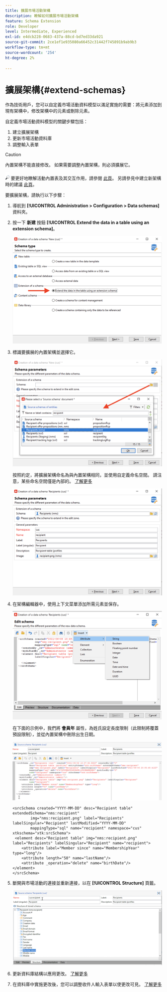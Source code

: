 ```yaml
---
title: 擴展市場活動架構
description: 瞭解如何擴展市場活動架構
feature: Schema Extension
role: Developer
level: Intermediate, Experienced
exl-id: e4dcb228-0683-437a-88cd-bd7ed33da921
source-git-commit: 2ce1ef1e935080a66452c31442f745891b9ab9b3
workflow-type: tm+mt
source-wordcount: '254'
ht-degree: 2%

---
```


# 擴展架構{#extend-schemas}

作為技術用戶，您可以自定義市場活動資料模型以滿足實施的需要：將元素添加到現有架構中，修改架構中的元素或刪除元素。

自定義市場活動資料模型的關鍵步驟包括：

1. 建立擴展架構
1. 更新市場活動資料庫
1. 調整輸入表單

>[!CAUTION]
>內置架構不能直接修改。 如果需要調整內置架構，則必須擴展它。

![](../assets/do-not-localize/glass.png) 要更好地瞭解活動內置表及其交互作用，請參閱 [此頁](datamodel.md)。 另請參見中建立新架構時的建議 [此頁](create-schema.md)。

要擴展架構，請執行以下步驟：

1. 導航到 **[!UICONTROL Administration > Configuration > Data schemas]** 資料夾。
1. 按一下 **新建** 按鈕 **[!UICONTROL Extend the data in a table using an extension schema]**。

   ![](assets/extend-schema-option.png)

1. 標識要擴展的內置架構並選擇它。

   ![](assets/extend-schema-select.png)

   按照約定，將擴展架構命名為與內置架構相同，並使用自定義命名空間。  請注意，某些命名空間僅是內部的。 [了解更多](schemas.md#reserved-namespaces)

   ![](assets/extend-schema-validate.png)

1. 在架構編輯器中，使用上下文菜單添加所需元素並保存。

   ![](assets/extend-schema-edit.png)

   在下面的示例中，我們將 **會員年** 屬性，為姓氏設定長度限制（此限制將覆蓋預設限制），並從內置架構中刪除出生日期。

   ![](assets/extend-schema-sample.png)

   ```
   <srcSchema created="YYYY-MM-DD" desc="Recipient table" extendedSchema="nms:recipient"
           img="nms:recipient.png" label="Recipients" labelSingular="Recipient" lastModified="YYYY-MM-DD"
           mappingType="sql" name="recipient" namespace="cus" xtkschema="xtk:srcSchema">
    <element desc="Recipient table" img="nms:recipient.png" label="Recipients" labelSingular="Recipient" name="recipient">
       <attribute label="Member since" name="MembershipYear" type="long"/>
       <attribute length="50" name="lastName"/>
       <attribute _operation="delete" name="birthDate"/>
   </element>
   </srcSchema>
   ```

1. 斷開與市場活動的連接並重新連接，以在 **[!UICONTROL Structure]** 頁籤。

   ![](assets/extend-schema-structure.png)

1. 更新資料庫結構以應用更改。 [了解更多](update-database-structure.md)

1. 在資料庫中實施更改後，您可以調整收件人輸入表單以使更改可見。 [了解更多](forms.md)
